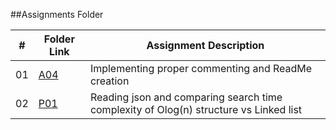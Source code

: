 ##Assignments Folder

|   #   | Folder Link |                 Assignment Description                 |
| :---: |-------------|--------------------------------------------------------|
|   01  |    <a href ="https://github.com/Logicxrd/3013-Algorithms-Davis/tree/main/Assignments/A04">A04</a>      | Implementing proper commenting  and ReadMe creation  
|   02 |     <a href ="https://github.com/Logicxrd/3013-Algorithms-Davis/tree/main/Assignments/P01">P01</a>      | Reading json and comparing search time complexity of Olog(n) structure vs Linked list|
